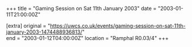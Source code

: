 +++
title = "Gaming Session on Sat 11th January 2003"
date = "2003-01-11T21:00:00Z"

[extra]
original = "https://uwcs.co.uk/events/gaming-session-on-sat-11th-january-2003-1474488936813/"    
end = "2003-01-12T04:00:00Z"
location = "Ramphal R0.03/4"
+++



